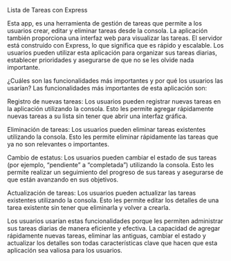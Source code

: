 Lista de Tareas con Express

Esta app, es una herramienta de gestión de tareas que permite a los usuarios crear, editar y eliminar tareas desde la consola. La aplicación también proporciona una interfaz web para visualizar las tareas. El servidor está construido con Express, lo que significa que es rápido y escalable. Los usuarios pueden utilizar esta aplicación para organizar sus tareas diarias, establecer prioridades y asegurarse de que no se les olvide nada importante.

¿Cuáles son las funcionalidades más importantes y por qué los usuarios las usarían? Las funcionalidades más importantes de esta aplicación son:

Registro de nuevas tareas: Los usuarios pueden registrar nuevas tareas en la aplicación utilizando la consola. Esto les permite agregar rápidamente nuevas tareas a su lista sin tener que abrir una interfaz gráfica.

Eliminación de tareas: Los usuarios pueden eliminar tareas existentes utilizando la consola. Esto les permite eliminar rápidamente las tareas que ya no son relevantes o importantes.

Cambio de estatus: Los usuarios pueden cambiar el estado de sus tareas (por ejemplo, “pendiente” a “completada”) utilizando la consola. Esto les permite realizar un seguimiento del progreso de sus tareas y asegurarse de que están avanzando en sus objetivos.

Actualización de tareas: Los usuarios pueden actualizar las tareas existentes utilizando la consola. Esto les permite editar los detalles de una tarea existente sin tener que eliminarla y volver a crearla.

Los usuarios usarían estas funcionalidades porque les permiten administrar sus tareas diarias de manera eficiente y efectiva. La capacidad de agregar rápidamente nuevas tareas, eliminar las antiguas, cambiar el estado y actualizar los detalles son todas características clave que hacen que esta aplicación sea valiosa para los usuarios.